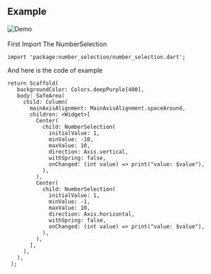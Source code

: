 ## Example

![Demo](https://github.com/AliRn76/number-selection/demo.gif)
</br></br>
First Import The NumberSelection
```
import 'package:number_selection/number_selection.dart';
```
And here is the code of example
```
return Scaffold(
   backgroundColor: Colors.deepPurple[400],
   body: SafeArea(
     child: Column(
       mainAxisAlignment: MainAxisAlignment.spaceAround,
       children: <Widget>[
         Center(
           child: NumberSelection(
             initialValue: 1,
             minValue: -10,
             maxValue: 10,
             direction: Axis.vertical,
             withSpring: false,
             onChanged: (int value) => print("value: $value"),
           ),
         ),
         Center(
           child: NumberSelection(
             initialValue: 1,
             minValue: -1,
             maxValue: 10,
             direction: Axis.horizontal,
             withSpring: false,
             onChanged: (int value) => print("value: $value"),
           ),
         ),
       ],
     ),
   ),
 );
```